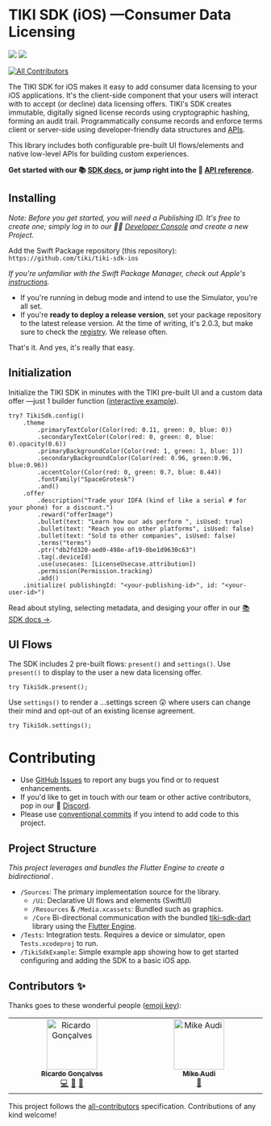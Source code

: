 # TIKI SDK (iOS) —Consumer Data Licensing
[![](https://img.shields.io/endpoint?url=https%3A%2F%2Fswiftpackageindex.com%2Fapi%2Fpackages%2Ftiki%2Ftiki-sdk-ios%2Fbadge%3Ftype%3Dswift-versions)](https://swiftpackageindex.com/tiki/tiki-sdk-ios) [![](https://img.shields.io/endpoint?url=https%3A%2F%2Fswiftpackageindex.com%2Fapi%2Fpackages%2Ftiki%2Ftiki-sdk-ios%2Fbadge%3Ftype%3Dplatforms)](https://swiftpackageindex.com/tiki/tiki-sdk-ios)
<!-- ALL-CONTRIBUTORS-BADGE:START - Do not remove or modify this section -->
[![All Contributors](https://img.shields.io/badge/all_contributors-2-orange.svg?style=flat-square)](#contributors-)
<!-- ALL-CONTRIBUTORS-BADGE:END -->

The TIKI SDK for iOS makes it easy to add consumer data licensing to your iOS applications. It's the client-side component that your users will interact with to accept (or decline) data licensing offers. TIKI's SDK creates immutable, digitally signed license records using cryptographic hashing, forming an audit trail. Programmatically consume records and enforce terms client or server-side using developer-friendly data structures and [APIs](https://mytiki.com/reference/getting-started).

This library includes both configurable pre-built UI flows/elements and native low-level APIs for building custom experiences.

**Get started with our 📚 [SDK docs](https://mytiki.com/docs/sdk-overview), or jump right into the 📘 [API reference](https://tiki-sdk-ios.docs.mytiki.com/documentation/tikisdk/).**

## Installing

_Note: Before you get started, you will need a Publishing ID. It's free to create one; simply log in to our 🧑‍💻 [Developer Console](https://console.mytiki.com) and create a new Project._

Add the Swift Package repository (this repository): `https://github.com/tiki/tiki-sdk-ios`

_If you're unfamiliar with the Swift Package Manager, check out Apple's [instructions](https://developer.apple.com/documentation/xcode/adding-package-dependencies-to-your-app)._

- If you're running in debug mode and intend to use the Simulator, you're all set.
- If you're **ready to deploy a release version**, set your package repository to the latest release version. At the time of writing, it's 2.0.3, but make sure to check the [registry](https://swiftpackageindex.com/tiki/tiki-sdk-ios). We release often.

That's it. And yes, it's really that easy.

## Initialization
Initialize the TIKI SDK in minutes with the TIKI pre-built UI and a custom data offer —just 1 builder function ([interactive example](https://mytiki.com/recipes/sdk-pre-built-ui-setup)).

```
try? TikiSdk.config()
    .theme
        .primaryTextColor(Color(red: 0.11, green: 0, blue: 0))
        .secondaryTextColor(Color(red: 0, green: 0, blue: 0).opacity(0.6))
        .primaryBackgroundColor(Color(red: 1, green: 1, blue: 1))
        .secondaryBackgroundColor(Color(red: 0.96, green:0.96, blue:0.96))
        .accentColor(Color(red: 0, green: 0.7, blue: 0.44))
        .fontFamily("SpaceGrotesk")
        .and()
    .offer
        .description("Trade your IDFA (kind of like a serial # for your phone) for a discount.")
        .reward("offerImage")
        .bullet(text: "Learn how our ads perform ", isUsed: true)
        .bullet(text: "Reach you on other platforms", isUsed: false)
        .bullet(text: "Sold to other companies", isUsed: false)
        .terms("terms")
        .ptr("db2fd320-aed0-498e-af19-0be1d9630c63")
        .tag(.deviceId)
        .use(usecases: [LicenseUsecase.attribution])
        .permission(Permission.tracking)
        .add()
    .initialize( publishingId: "<your-publishing-id>", id: "<your-user-id>")
```

Read about styling, selecting metadata, and desiging your offer in our [📚 SDK docs →](https://mytiki.com/docs/sdk-overview).

## UI Flows

The SDK includes 2 pre-built flows: `present()` and `settings()`. Use `present()` to display to the user a new data licensing offer.

```
try TikiSdk.present();
```

Use `settings()` to render a ...settings screen 😲 where users can change their mind and opt-out of an existing license agreement.

```
try TikiSdk.settings();
```

# Contributing

- Use [GitHub Issues](https://github.com/tiki/tiki-sdk-ios/issues) to report any bugs you find or to request enhancements.
- If you'd like to get in touch with our team or other active contributors, pop in our 👾 [Discord](https://discord.gg/tiki).
- Please use [conventional commits](https://www.conventionalcommits.org/en/v1.0.0/) if you intend to add code to this project.

## Project Structure
_This project leverages and bundles the Flutter Engine to create a bidirectional  ._

- `/Sources`: The primary implementation source for the library.
    - `/Ui`: Declarative UI flows and elements (SwiftUI)
    - `/Resources` & `/Media.xcassets`: Bundled such as graphics.
    - `/Core` Bi-directional communication with the bundled [tiki-sdk-dart](https://github.com/tiki/tiki-sdk-dart) library using the [Flutter Engine](https://github.com/flutter/engine).
- `/Tests`: Integration tests. Requires a device or simulator, open `Tests.xcodeproj` to run.
- `/TikiSdkExample`: Simple example app showing how to get started configuring and adding the SDK to a basic iOS app.

## Contributors ✨

Thanks goes to these wonderful people ([emoji key](https://allcontributors.org/docs/en/emoji-key)):

<!-- ALL-CONTRIBUTORS-LIST:START - Do not remove or modify this section -->
<!-- prettier-ignore-start -->
<!-- markdownlint-disable -->
<table>
  <tbody>
    <tr>
      <td align="center" valign="top" width="14.28%"><a href="https://www.linkedin.com/in/ricardolg/"><img src="https://avatars.githubusercontent.com/u/8357343?v=4?s=100" width="100px;" alt="Ricardo Gonçalves"/><br /><sub><b>Ricardo Gonçalves</b></sub></a><br /><a href="https://github.com/tiki/tiki-sdk-ios/commits?author=ricardobrg" title="Code">💻</a> <a href="https://github.com/tiki/tiki-sdk-ios/commits?author=ricardobrg" title="Documentation">📖</a> <a href="#maintenance-ricardobrg" title="Maintenance">🚧</a></td>
      <td align="center" valign="top" width="14.28%"><a href="http://mytiki.com"><img src="https://avatars.githubusercontent.com/u/3769672?v=4?s=100" width="100px;" alt="Mike Audi"/><br /><sub><b>Mike Audi</b></sub></a><br /><a href="https://github.com/tiki/tiki-sdk-ios/pulls?q=is%3Apr+reviewed-by%3Amike-audi" title="Reviewed Pull Requests">👀</a></td>
    </tr>
  </tbody>
</table>

<!-- markdownlint-restore -->
<!-- prettier-ignore-end -->

<!-- ALL-CONTRIBUTORS-LIST:END -->

This project follows the [all-contributors](https://github.com/all-contributors/all-contributors) specification. Contributions of any kind welcome!

